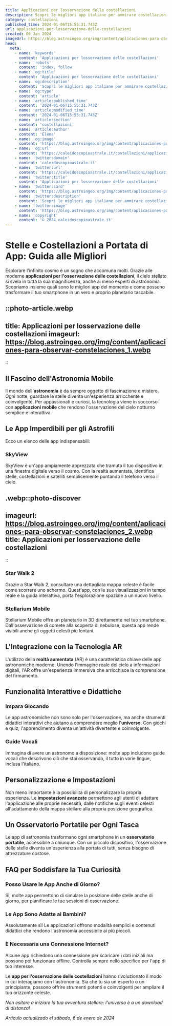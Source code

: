 ```yaml
---
title: Applicazioni per losservazione delle costellazioni
description: Scopri le migliori app italiane per ammirare costellazioni. Guida semplice, interattiva per astrofili e curiosi del cielo notturno.
category: costellazioni
published_time: 2024-01-06T15:55:31.743Z
url: applicazioni-per-losservazione-delle-costellazioni
created: 06 Jan 2024
imageUrl: https://blog.astroingeo.org/img/content/aplicaciones-para-observar-constelaciones_1.webp
head:
  meta:
    - name: 'keywords'
      content: 'Applicazioni per losservazione delle costellazioni'
    - name: 'robots'
      content: 'index, follow'
    - name: 'og:title'
      content: 'Applicazioni per losservazione delle costellazioni'
    - name: 'og:description'
      content: 'Scopri le migliori app italiane per ammirare costellazioni. Guida semplice, interattiva per astrofili e curiosi del cielo notturno.'
    - name: 'og:type'
      content: 'article'
    - name: 'article:published_time'
      content: '2024-01-06T15:55:31.743Z'
    - name: 'article:modified_time'
      content: '2024-01-06T15:55:31.743Z'
    - name: 'article:section'
      content: 'costellazioni'
    - name: 'article:author'
      content: 'Elena'
    - name: 'og:image'
      content: 'https://blog.astroingeo.org/img/content/aplicaciones-para-observar-constelaciones_1.webp'
    - name: 'og:url'
      content: 'https://caleidoscopioastrale.it/costellazioni/applicazioni-per-losservazione-delle-costellazioni'
    - name: 'twitter:domain'
      content: 'caleidoscopioastrale.it'
    - name: 'twitter:url'
      content: 'https://caleidoscopioastrale.it/costellazioni/applicazioni-per-losservazione-delle-costellazioni'
    - name: 'twitter:title'
      content: 'Applicazioni per losservazione delle costellazioni'
    - name: 'twitter:card'
      content: 'https://blog.astroingeo.org/img/content/aplicaciones-para-observar-constelaciones_1.webp'
    - name: 'twitter:description'
      content: 'Scopri le migliori app italiane per ammirare costellazioni. Guida semplice, interattiva per astrofili e curiosi del cielo notturno.'
    - name: 'twitter:image'
      content: 'https://blog.astroingeo.org/img/content/aplicaciones-para-observar-constelaciones_1.webp'
    - name: 'copyright'
      content: '© 2024 caleidoscopioastrale.it'
---
```

# Stelle e Costellazioni a Portata di App: Guida alle Migliori

Esplorare l'infinito cosmo è un sogno che accomuna molti. Grazie alle moderne **applicazioni per l'osservazione delle costellazioni**, il cielo stellato si svela in tutta la sua magnificenza, anche ai meno esperti di astronomia. Scopriamo insieme quali sono le migliori app del momento e come possono trasformare il tuo smartphone in un vero e proprio planetario tascabile.

::photo-article.webp
---
title: Applicazioni per losservazione delle costellazioni
imageurl: https://blog.astroingeo.org/img/content/aplicaciones-para-observar-constelaciones_1.webp
---
::

## Il Fascino dell'Astronomia Mobile

Il mondo dell'**astronomia** è da sempre oggetto di fascinazione e mistero. Ogni notte, guardare le stelle diventa un'esperienza arricchente e coinvolgente. Per appassionati e curiosi, la tecnologia viene in soccorso con **applicazioni mobile** che rendono l'osservazione del cielo notturno semplice e interattiva.

## Le App Imperdibili per gli Astrofili

Ecco un elenco delle app indispensabili:

### **SkyView**
SkyView è un'app ampiamente apprezzata che tramuta il tuo dispositivo in una finestra digitale verso il cosmo. Con la realtà aumentata, identifica stelle, costellazioni e satelliti semplicemente puntando il telefono verso il cielo.

.webp::photo-discover
---
imageurl: https://blog.astroingeo.org/img/content/aplicaciones-para-observar-constelaciones_2.webp
title: Applicazioni per losservazione delle costellazioni
---
::

### **Star Walk 2**
Grazie a Star Walk 2, consultare una dettagliata mappa celeste è facile come scorrere uno schermo. Quest'app, con le sue visualizzazioni in tempo reale e la guida interattiva, porta l'esplorazione spaziale a un nuovo livello.

### **Stellarium Mobile**
Stellarium Mobile offre un planetario in 3D direttamente nel tuo smartphone. Dall'osservazione di comete alla scoperta di nebulose, questa app rende visibili anche gli oggetti celesti più lontani.

## L'Integrazione con la Tecnologia AR

L'utilizzo della **realtà aumentata** (AR) è una caratteristica chiave delle app astronomiche moderne. Unendo l'immagine reale del cielo a informazioni digitali, l'AR offre un'esperienza immersiva che arricchisce la comprensione del firmamento.

## Funzionalità Interattive e Didattiche

### **Impara Giocando**
Le app astronomiche non sono solo per l'osservazione, ma anche strumenti didattici interattivi che aiutano a comprendere meglio l'**universo**. Con giochi e quiz, l'apprendimento diventa un'attività divertente e coinvolgente.

### **Guide Vocali**
Immagina di avere un astronomo a disposizione: molte app includono guide vocali che descrivono ciò che stai osservando, il tutto in varie lingue, inclusa l'italiano.

## Personalizzazione e Impostazioni

Non meno importante è la possibilità di personalizzare la propria esperienza. Le **impostazioni avanzate** permettono agli utenti di adattare l'applicazione alle proprie necessità, dalle notifiche sugli eventi celesti all'adattamento della mappa stellare alla propria posizione geografica.

## Un Osservatorio Portatile per Ogni Tasca

Le app di astronomia trasformano ogni smartphone in un **osservatorio portatile**, accessibile a chiunque. Con un piccolo dispositivo, l'osservazione delle stelle diventa un'esperienza alla portata di tutti, senza bisogno di attrezzature costose.

## FAQ per Soddisfare la Tua Curiosità

### **Posso Usare le App Anche di Giorno?**
Sì, molte app permettono di simulare la posizione delle stelle anche di giorno, per pianificare le tue sessioni di osservazione.

### **Le App Sono Adatte ai Bambini?**
Assolutamente sì! Le applicazioni offrono modalità semplici e contenuti didattici che rendono l'astronomia accessibile ai più piccoli.

### **È Necessaria una Connessione Internet?**
Alcune app richiedono una connessione per scaricare i dati iniziali ma possono poi funzionare offline. Controlla sempre nello specifico per l'app di tuo interesse.

Le **app per l'osservazione delle costellazioni** hanno rivoluzionato il modo in cui interagiamo con l'astronomia. Sia che tu sia un esperto o un principiante, possono offrire strumenti potenti e coinvolgenti per ampliare il tuo orizzonte celeste.

_Non esitare a iniziare la tua avventura stellare: l'universo è a un download di distanza!_

_Artículo actualizado el sábado, 6 de enero de 2024_